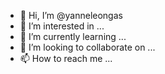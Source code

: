 - 👋 Hi, I’m @yanneleongas
- 👀 I’m interested in ...
- 🌱 I’m currently learning ...
- 💞️ I’m looking to collaborate on ...
- 📫 How to reach me ...

<!---
yanneleongas/yanneleongas is a ✨ special ✨ repository because its `README.md` (this file) appears on your GitHub profile.
You can click the Preview link to take a look at your changes.
--->
